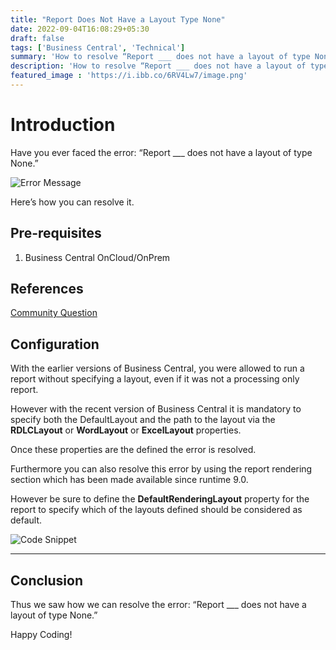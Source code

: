 ```yaml
---
title: "Report Does Not Have a Layout Type None"
date: 2022-09-04T16:08:29+05:30
draft: false
tags: ['Business Central', 'Technical']
summary: 'How to resolve “Report ___ does not have a layout of type None.” error'
description: 'How to resolve “Report ___ does not have a layout of type None.” error'
featured_image : 'https://i.ibb.co/6RV4Lw7/image.png'
---
```

# Introduction

Have you ever faced the error: “Report ___ does not have a layout of type None.”

![Error Message](https://i.ibb.co/6RV4Lw7/image.png)

Here’s how you can resolve it.

## Pre-requisites
1. Business Central OnCloud/OnPrem

## References
[Community Question](https://community.dynamics.com/business/b/think-about-it/posts/how-do-i-fix-error-report-x-does-not-have-a-layout-of-type-none)

## Configuration
With the earlier versions of Business Central, you were allowed to run a report without specifying a layout, even if it was not a processing only report.

However with the recent version of Business Central it is mandatory to specify both the DefaultLayout and the path to the layout via the **RDLCLayout** or **WordLayout** or **ExcelLayout** properties.

Once these properties are the defined the error is resolved.

Furthermore you can also resolve this error by using the report rendering section which has been made available since runtime 9.0.

However be sure to define the **DefaultRenderingLayout** property for the report to specify which of the layouts defined should be considered as default.

![Code Snippet](https://i.ibb.co/vkgQfCD/image.png)

---

## Conclusion

Thus we saw how we can resolve the error: “Report ___ does not have a layout of type None.”

Happy Coding!


